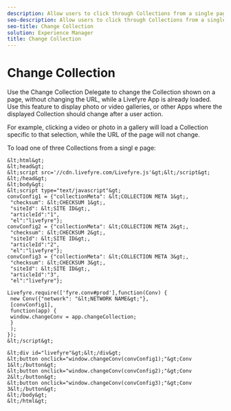 ```yaml
---
description: Allow users to click through Collections from a single page layout and URL.
seo-description: Allow users to click through Collections from a single page layout and URL.
seo-title: Change Collection
solution: Experience Manager
title: Change Collection
---
```


# Change Collection

Use the Change Collection Delegate to change the Collection shown on a page, without changing the URL, while a Livefyre App is already loaded. Use this feature to display photo or video galleries, or other Apps where the displayed Collection should change after a user action.

For example, clicking a video or photo in a gallery will load a Collection specific to that selection, while the URL of the page will not change.

To load one of three Collections from a singl [](#t_display_comment_count)e page:

```
&lt;html&gt; 
&lt;head&gt; 
&lt;script src='//cdn.livefyre.com/Livefyre.js'&gt;&lt;/script&gt; 
&lt;/head&gt; 
&lt;body&gt; 
&lt;script type="text/javascript"&gt; 
convConfig1 = {"collectionMeta": &lt;COLLECTION META 1&gt;, 
 "checksum": &lt;CHECKSUM 1&gt;, 
 "siteId": &lt;SITE ID&gt;, 
 "articleId":"1", 
 "el":"livefyre"}; 
convConfig2 = {"collectionMeta": &lt;COLLECTION META 2&gt;, 
 "checksum": &lt;CHECKSUM 2&gt;, 
 "siteId": &lt;SITE ID&gt;, 
 "articleId":"2", 
 "el":"livefyre"}; 
convConfig3 = {"collectionMeta": &lt;COLLECTION META 3&gt;, 
 "checksum": &lt;CHECKSUM 3&gt;, 
 "siteId": &lt;SITE ID&gt;, 
 "articleId":"3", 
 "el":"livefyre"}; 
 
Livefyre.require(['fyre.conv#prod'],function(Conv) { 
 new Conv({"network": "&lt;NETWORK NAME&gt;"}, 
 [convConfig1], 
 function(app) { 
 window.changeConv = app.changeCollection; 
 } 
 ); 
}); 
&lt;/script&gt; 
 
&lt;div id="livefyre"&gt;&lt;/div&gt; 
&lt;button onclick="window.changeConv(convConfig1);"&gt;Conv 1&lt;/button&gt; 
&lt;button onclick="window.changeConv(convConfig2);"&gt;Conv 2&lt;/button&gt; 
&lt;button onclick="window.changeConv(convConfig3);"&gt;Conv 3&lt;/button&gt; 
&lt;/body&gt; 
&lt;/html&gt;
```
